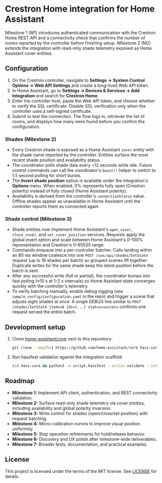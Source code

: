 # Crestron Home integration for Home Assistant

Milestone 1 (M1) introduces authenticated communication with the Crestron Home REST API and a
connectivity check that confirms the number of rooms reported by the controller before finishing
setup. Milestone 2 (M2) extends the integration with read-only shade telemetry exposed as Home
Assistant cover entities.

## Configuration

1. On the Crestron controller, navigate to **Settings → System Control Options → Web API Settings**
   and create a long-lived Web API token.
2. In Home Assistant, go to **Settings → Devices & Services → Add Integration** and search for
   **Crestron Home**.
3. Enter the controller host, paste the Web API token, and choose whether to verify the SSL
   certificate. Disable SSL verification only when the controller uses a self-signed certificate.
4. Submit to test the connection. The flow logs in, retrieves the list of rooms, and displays how
   many were found before you confirm the configuration.

### Shades (Milestone 2)

- Every Crestron shade is exposed as a Home Assistant `cover` entity with the shade name reported
  by the controller. Entities surface the most recent shade position and availability status.
- The coordinator polls shade data every ~12 seconds while idle. Future control commands can call
  the coordinator's `boost()` helper to switch to 1.5 second polling for short bursts.
- The **Invert shade position** option is available under the integration's **Options** menu. When
  enabled, 0% represents fully open (Crestron polarity) instead of fully closed (Home Assistant
  polarity).
- Availability is derived from the controller's `connectionStatus` value. Offline shades appear as
  unavailable in Home Assistant until the controller reports them as connected again.

### Shade control (Milestone 3)

- Shade entities now implement Home Assistant's `open_cover`, `close_cover`, and
  `set_cover_position` services. Requests apply the global invert option and scale between
  Home Assistant's 0–100% representation and Crestron's 0–65535 range.
- Commands enqueue into a per-controller batcher. Calls landing within an 80 ms window coalesce
  into one `POST /cws/api/shades/SetState` request (up to 16 shades per batch) so grouped scenes
  lift together. Duplicate writes for the same shade keep the latest position before the batch is
  sent.
- After any successful write (full or partial), the coordinator bumps into fast polling (≈10 s at
  1–2 s intervals) so Home Assistant state converges quickly with the controller's telemetry.
- To verify batching manually, enable debug logging (see `sample_config/configuration.yaml` in the
  repo) and trigger a scene that adjusts eight shades at once. A single DEBUG line similar to
  `POST /shades/SetState items=8 ids=[...] status=success` confirms one request served the entire
  batch.

## Development setup

1. Clone [home-assistant/core](https://github.com/home-assistant/core) next to this repository:
   ```bash
   git clone --depth=1 https://github.com/home-assistant/core hass-core
   ```
2. Run hassfest validation against the integration scaffold:
   ```bash
   (cd hass-core && python3 -m script.hassfest --action validate --integration-path ../custom_components/crestron_home)
   ```

## Roadmap

- **Milestone 1:** Implement API client, authentication, and REST connectivity validation.
- **Milestone 2:** Surface read-only shade telemetry via cover entities, including availability and
  global polarity inversion.
- **Milestone 3:** Write control for shades (open/close/set position) with request batching.
- **Milestone 4:** Micro-calibration curves to improve visual position uniformity.
- **Milestone 5:** Stop operation refinements for hold/release behavior.
- **Milestone 6:** Discovery and UX polish after milestone-wide deliverables.
- **Milestone 7:** Broader tests, documentation, and practical examples.

## License

This project is licensed under the terms of the MIT license. See [LICENSE](LICENSE) for details.
